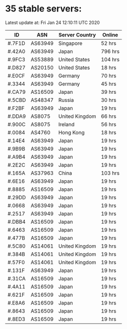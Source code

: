 # 35 stable servers:

Latest update at: Fri Jan 24 12:10:11 UTC 2020

| ID | ASN | Server Country | Online |
| -- | --- | -------------- | ------ |
| #.7F1D | AS63949 | Singapore | 52 hrs |
| #.42A0 | AS63949 | Japan | 796 hrs |
| #.9FC3 | AS53889 | United States | 104 hrs |
| #.D827 | AS20150 | United States | 18 hrs |
| #.E0CF | AS63949 | Germany | 70 hrs |
| #.3344 | AS63949 | Germany | 45 hrs |
| #.CA79 | AS16509 | Japan | 39 hrs |
| #.5CBD | AS48347 | Russia | 30 hrs |
| #.F2BF | AS63949 | Japan | 19 hrs |
| #.DDA9 | AS8075 | United Kingdom | 66 hrs |
| #.900C | AS8075 | Ireland | 56 hrs |
| #.0084 | AS4760 | Hong Kong | 18 hrs |
| #.14E4 | AS63949 | Japan | 19 hrs |
| #.9B9B | AS63949 | Japan | 19 hrs |
| #.A9B4 | AS63949 | Japan | 19 hrs |
| #.2E2C | AS63949 | Japan | 19 hrs |
| #.165A | AS37963 | China | 103 hrs |
| #.6E16 | AS63949 | Japan | 19 hrs |
| #.8885 | AS16509 | Japan | 19 hrs |
| #.29DD | AS63949 | Japan | 19 hrs |
| #.0668 | AS63949 | Japan | 19 hrs |
| #.2517 | AS63949 | Japan | 19 hrs |
| #.DBB4 | AS16509 | Japan | 19 hrs |
| #.6463 | AS16509 | Japan | 19 hrs |
| #.477B | AS16509 | Japan | 19 hrs |
| #.5C80 | AS14061 | United Kingdom | 19 hrs |
| #.384B | AS14061 | United Kingdom | 19 hrs |
| #.57F0 | AS14061 | United Kingdom | 19 hrs |
| #.131F | AS63949 | Japan | 19 hrs |
| #.31CA | AS16509 | Japan | 19 hrs |
| #.4A11 | AS16509 | Japan | 19 hrs |
| #.621F | AS16509 | Japan | 19 hrs |
| #.E8A6 | AS16509 | Japan | 19 hrs |
| #.8643 | AS16509 | Japan | 19 hrs |
| #.8ED3 | AS16509 | Japan | 19 hrs |

